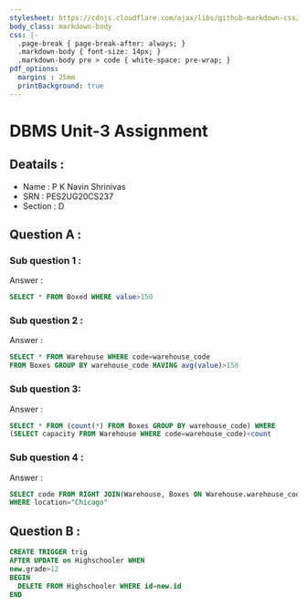 ```yaml
---
stylesheet: https://cdnjs.cloudflare.com/ajax/libs/github-markdown-css/2.10.0/github-markdown.min.css
body_class: markdown-body
css: |-
  .page-break { page-break-after: always; }
  .markdown-body { font-size: 14px; }
  .markdown-body pre > code { white-space: pre-wrap; }
pdf_options:
  margins : 25mm
  printBackground: true
---
```


# DBMS Unit-3 Assignment 

## Deatails : 

- Name : P K Navin Shrinivas
- SRN : PES2UG20CS237
- Section : D

## Question A : 

### Sub question 1 : 

Answer : 
```sql
SELECT * FROM Boxed WHERE value>150
```

### Sub question 2 : 

Answer : 
```sql
SELECT * FROM Warehouse WHERE code=warehouse_code 
FROM Boxes GROUP BY warehouse_code HAVING avg(value)>150
```

### Sub question 3:

Answer : 
```sql
SELECT * FROM (count(*) FROM Boxes GROUP BY warehouse_code) WHERE 
(SELECT capacity FROM Warehouse WHERE code=warehouse_code)<count
```

### Sub question 4 : 

Answer : 
```sql
SELECT code FROM RIGHT JOIN(Warehouse, Boxes ON Warehouse.warehouse_code=Boxes.code)
WHERE location="Chicago"
```

## Question B : 

```sql
CREATE TRIGGER trig
AFTER UPDATE on Highschooler WHEN 
new.grade>12
BEGIN
  DELETE FROM Highschooler WHERE id=new.id
END
```


